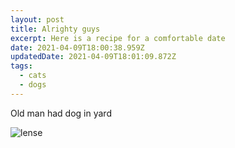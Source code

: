 ```yaml
---
layout: post
title: Alrighty guys
excerpt: Here is a recipe for a comfortable date
date: 2021-04-09T18:00:38.959Z
updatedDate: 2021-04-09T18:01:09.872Z
tags:
  - cats
  - dogs
---
```

Old man had dog in yard

![lense](https://filedn.com/ltOdFv1aqz1YIFhf4gTY8D7/ingus-info/BLOGS/Photography-stocks3/stock-photography-slider.jpg "All the power")